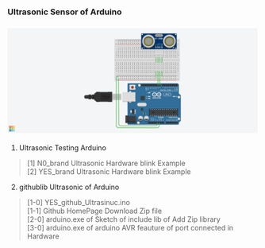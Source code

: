 ### Ultrasonic Sensor of Arduino
### ![Ultrasonic](../image/Githublib_Ultrasonic.png)
1. Ultrasonic Testing Arduino
> [1] N0_brand Ultrasonic Hardware blink Example<br>
> [2] YES_brand Ultrasonic Hardware blink Example<br>
2. githublib Ultrasonic of Arduino
> [1-0] YES_github_Ultrasinuc.ino <br>
> [1-1] Github HomePage Download Zip file <br>
> [2-0] arduino.exe of Sketch of include lib of Add Zip library <br> 
> [3-0] arduino.exe of arduino AVR feauture of port connected in Hardware<br>